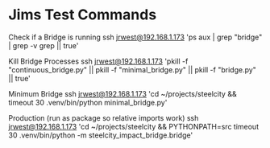 # Jims Test Commands

Check if a Bridge is running
ssh jrwest@192.168.1.173 'ps aux | grep "bridge" | grep -v grep || true'

Kill Bridge Processes
ssh jrwest@192.168.1.173 'pkill -f "continuous_bridge.py" || pkill -f "minimal_bridge.py" || pkill -f "bridge.py" || true'

Minimum Bridge
ssh jrwest@192.168.1.173 'cd ~/projects/steelcity && timeout 30 .venv/bin/python minimal_bridge.py'

Production (run as package so relative imports work)
ssh jrwest@192.168.1.173 'cd ~/projects/steelcity && PYTHONPATH=src timeout 30 .venv/bin/python -m steelcity_impact_bridge.bridge'
